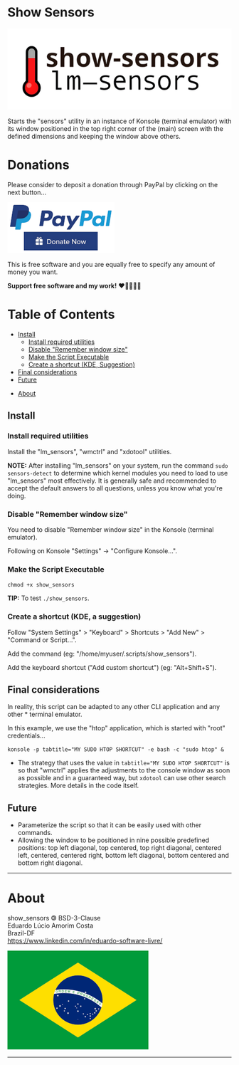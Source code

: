 # Show Sensors

![Show Sensors](./images/show_sensors.png)

Starts the "sensors" utility in an instance of Konsole (terminal emulator) with its window positioned in the top right corner of the (main) screen with the defined dimensions and keeping the window above others.

# Donations

Please consider to deposit a donation through PayPal by clicking on the next button...

[![Donation Account](./images/paypal.png)](https://www.paypal.com/donate/?hosted_button_id=TANFQFHXMZDZE)

This is free software and you are equally free to specify any amount of money you want.

**Support free software and my work!** ❤️👨‍👩‍👧🐧

# Table of Contents

   * [Install](#install)
      + [Install required utilities](#install-required-utilities)
      + [Disable "Remember window size"](#disable-remember-window-size)
      + [Make the Script Executable](#make-the-script-executable)
      + [Create a shortcut (KDE, Suggestion)](#create-a-shortcut-kde-suggestion)
   * [Final considerations](#final-considerations)
   * [Future](#future)
- [About](#about)

## Install

### Install required utilities

Install the "lm_sensors", "wmctrl" and "xdotool" utilities.

**NOTE:** After installing "lm_sensors" on your system, run the command `sudo sensors-detect` to determine which kernel modules you need to load to use "lm_sensors" most effectively. It is generally safe and recommended to accept the default answers to all questions, unless you know what you're doing.

### Disable "Remember window size"

You need to disable "Remember window size" in the Konsole (terminal emulator).

Following on Konsole "Settings" -> "Configure Konsole...".

### Make the Script Executable

```
chmod +x show_sensors
```

**TIP:** To test `./show_sensors`.

### Create a shortcut (KDE, a suggestion)

Follow "System Settings" > "Keyboard" > Shortcuts > "Add New" > "Command or Script...".

Add the command (eg: "/home/myuser/.scripts/show_sensors").

Add the keyboard shortcut ("Add custom shortcut") (eg: "Alt+Shift+S").

## Final considerations

In reality, this script can be adapted to any other CLI application and any other * terminal emulator.

In this example, we use the "htop" application, which is started with "root" credentials...

```
konsole -p tabtitle="MY SUDO HTOP SHORTCUT" -e bash -c "sudo htop" &
```

 * The strategy that uses the value in `tabtitle="MY SUDO HTOP SHORTCUT"` is so that "wmctrl" applies the adjustments to the console window as soon as possible and in a guaranteed way, but `xdotool` can use other search strategies. More details in the code itself.

## Future

- Parameterize the script so that it can be easily used with other commands.
- Allowing the window to be positioned in nine possible predefined positions: top left diagonal, top centered, top right diagonal, centered left, centered, centered right, bottom left diagonal, bottom centered and bottom right diagonal.

---------------------------------------------------------------------

# About

show_sensors 🄯 BSD-3-Clause  
Eduardo Lúcio Amorim Costa  
Brazil-DF  
https://www.linkedin.com/in/eduardo-software-livre/

![Brazil](./images/brazil.png)

---------------------------------------------------------------------
